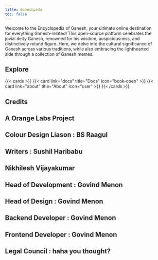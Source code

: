 ```yaml
---
title: Ganeshpeda
toc: false
---
```


Welcome to the Encyclopedia of Ganesh, your ultimate online destination for everything Ganesh-related! This open-source platform celebrates the jovial deity Ganesh, renowned for his wisdom, auspiciousness, and distinctively rotund figure. Here, we delve into the cultural significance of Ganesh across various traditions, while also embracing the lighthearted side through a collection of Ganesh memes.

## Explore

{{< cards >}}
  {{< card link="docs" title="Docs" icon="book-open" >}}
  {{< card link="about" title="About" icon="user" >}}
{{< /cards >}}

## Credits

##          A Orange Labs Project 
## 
## Colour Design Liason : BS Raagul
##              Writers : Sushil Haribabu
##                        Nikhilesh Vijayakumar
## 
## Head of Development : Govind Menon
##      Head of Design : Govind Menon
##   Backend Developer : Govind Menon
##  Frontend Developer : Govind Menon
##       Legal Council : haha you thought?
                     
